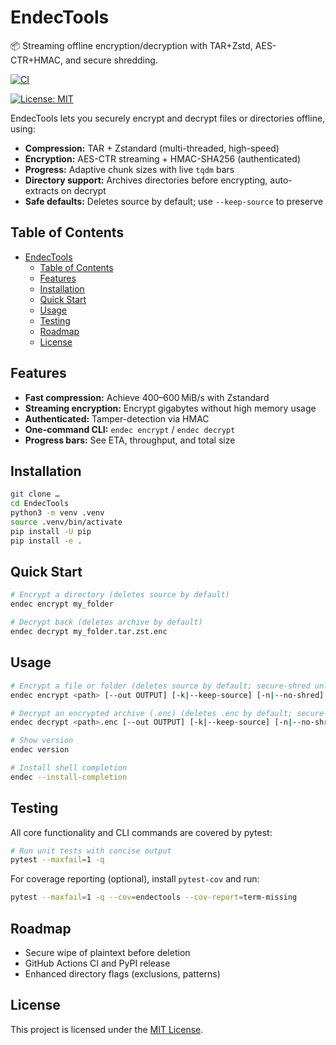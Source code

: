 # EndecTools  
📦 Streaming offline encryption/decryption with TAR+Zstd, AES-CTR+HMAC, and secure shredding.  

[![CI](https://github.com/YourUser/EndecTools/actions/workflows/ci.yaml/badge.svg)](https://github.com/CMGsolutions/EndecTools/actions/workflows/ci.yml)
<!-- [![Coverage](https://codecov.io/gh/YourUser/EndecTools/branch/main/graph/badge.svg)](…) -->
<!-- [![PyPI](https://img.shields.io/pypi/v/endectools)](https://pypi.org/project/endectools) -->
[![License: MIT](https://img.shields.io/badge/License-MIT-green.svg)](LICENSE)

EndecTools lets you securely encrypt and decrypt files or directories offline, using:

* **Compression:** TAR + Zstandard (multi-threaded, high-speed)
* **Encryption:** AES-CTR streaming + HMAC-SHA256 (authenticated)
* **Progress:** Adaptive chunk sizes with live `tqdm` bars
* **Directory support:** Archives directories before encrypting, auto-extracts on decrypt
* **Safe defaults:** Deletes source by default; use `--keep-source` to preserve

## Table of Contents  
- [EndecTools](#endectools)
  - [Table of Contents](#table-of-contents)
  - [Features](#features)
  - [Installation](#installation)
  - [Quick Start](#quick-start)
  - [Usage](#usage)
  - [Testing](#testing)
  - [Roadmap](#roadmap)
  - [License](#license)

## Features

* **Fast compression:** Achieve 400–600 MiB/s with Zstandard
* **Streaming encryption:** Encrypt gigabytes without high memory usage
* **Authenticated:** Tamper-detection via HMAC
* **One-command CLI:** `endec encrypt` / `endec decrypt`
* **Progress bars:** See ETA, throughput, and total size

## Installation  
```bash
git clone …
cd EndecTools
python3 -m venv .venv
source .venv/bin/activate
pip install -U pip
pip install -e .
```
## Quick Start

```bash
# Encrypt a directory (deletes source by default)
endec encrypt my_folder

# Decrypt back (deletes archive by default)
endec decrypt my_folder.tar.zst.enc
```

## Usage

```bash
# Encrypt a file or folder (deletes source by default; secure‐shred unless --no-shred)
endec encrypt <path> [--out OUTPUT] [-k|--keep-source] [-n|--no-shred]

# Decrypt an encrypted archive (.enc) (deletes .enc by default; secure‐shred unless --no-shred)
endec decrypt <path>.enc [--out OUTPUT] [-k|--keep-source] [-n|--no-shred]

# Show version
endec version

# Install shell completion
endec --install-completion
```

## Testing

All core functionality and CLI commands are covered by pytest:

```bash
# Run unit tests with concise output
pytest --maxfail=1 -q
```

For coverage reporting (optional), install `pytest-cov` and run:

```bash
pytest --maxfail=1 -q --cov=endectools --cov-report=term-missing
```

## Roadmap

* Secure wipe of plaintext before deletion
* GitHub Actions CI and PyPI release
* Enhanced directory flags (exclusions, patterns)

## License

This project is licensed under the [MIT License](LICENSE).
